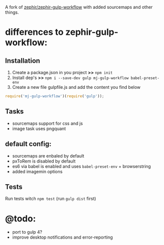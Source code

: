 A fork of [zephir/zephir-gulp-workflow](https://github.com/zephir/zephir-gulp-workflow) with added sourcemaps and other things.

# differences to zephir-gulp-workflow:

## Installation

1. Create a package.json in you project **>>** `npm init`
2. Install dep's **>>** `npm i --save-dev gulp mj-gulp-workflow babel-preset-env`
3. Create a new file gulpfile.js and add the content you find below

```js
require('mj-gulp-workflow')(require('gulp'));
```

## Tasks
- sourcemaps support for css and js
- image task uses pngquant

## default config:

- sourcemaps are enbaled by default
- pxToRem is disabled by default
- es6 via babel is enabled and uses `babel-preset-env` + browserstring
- added imagemin options


## Tests

Run tests witch `npm test` (run `gulp dist` first)

# @todo:
- port to gulp 4?
- improve desktop notifications and error-reporting